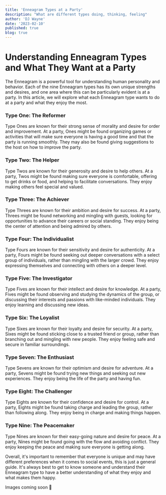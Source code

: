 ```yaml
---
title: 'Enneagram Types at a Party'
description: "What are different types doing, thinking, feeling"
author: 'DJ Wayne'
date: '2023-02-10'
published: true
blog: true
---
```


# Understanding Enneagram Types and What They Want at a Party

The Enneagram is a powerful tool for understanding human personality and behavior. Each of the nine Enneagram types has its own unique strengths and desires, and one area where this can be particularly evident is at a party. In this article, we will explore what each Enneagram type wants to do at a party and what they enjoy the most.

### Type One: The Reformer

Type Ones are known for their strong sense of morality and desire for order and improvement. At a party, Ones might be found organizing games or activities that will make sure everyone is having a good time and that the party is running smoothly. They may also be found giving suggestions to the host on how to improve the party.

### Type Two: The Helper

Type Twos are known for their generosity and desire to help others. At a party, Twos might be found making sure everyone is comfortable, offering to get drinks or food, and helping to facilitate conversations. They enjoy making others feel special and valued.

### Type Three: The Achiever

Type Threes are known for their ambition and desire for success. At a party, Threes might be found networking and mingling with guests, looking for opportunities to advance their careers or social standing. They enjoy being the center of attention and being admired by others.

### Type Four: The Individualist

Type Fours are known for their sensitivity and desire for authenticity. At a party, Fours might be found seeking out deeper conversations with a select group of individuals, rather than mingling with the larger crowd. They enjoy expressing themselves and connecting with others on a deeper level.

### Type Five: The Investigator

Type Fives are known for their intellect and desire for knowledge. At a party, Fives might be found observing and studying the dynamics of the group, or discussing their interests and passions with like-minded individuals. They enjoy learning and discussing new ideas.

### Type Six: The Loyalist

Type Sixes are known for their loyalty and desire for security. At a party, Sixes might be found sticking close to a trusted friend or group, rather than branching out and mingling with new people. They enjoy feeling safe and secure in familiar surroundings.

### Type Seven: The Enthusiast

Type Sevens are known for their optimism and desire for adventure. At a party, Sevens might be found trying new things and seeking out new experiences. They enjoy being the life of the party and having fun.

### Type Eight: The Challenger

Type Eights are known for their confidence and desire for control. At a party, Eights might be found taking charge and leading the group, rather than following along. They enjoy being in charge and making things happen.

### Type Nine: The Peacemaker

Type Nines are known for their easy-going nature and desire for peace. At a party, Nines might be found going with the flow and avoiding conflict. They enjoy keeping the peace and making sure everyone is getting along.

Overall, it's important to remember that everyone is unique and may have different preferences when it comes to social events, this is just a general guide. It's always best to get to know someone and understand their Enneagram type to have a better understanding of what they enjoy and what makes them happy.


<p>Images coming soon 🚧</p>



<div>
<script type="application/ld+json">

{
  "@context": "https://schema.org",
  "@type": "BlogPosting",
  "mainEntityOfPage": {
    "@type": "WebPage",
    "@id": "https://9takes.com/blog/enneagram-types-at-party"
  },
  "headline": "Enneagram Types at a Party: How Each Type Behaves",
  
  "datePublished": "2023-02-17T00:00:00-07:00",
  "dateModified": "2023-03-01T00:00:00-07:00",
  "author": {
    "@type": "Person",
    "name": "DJ"
  },
  "publisher": {
    "@type": "Organization",
    "name": "9Takes",
    "logo": {
      "@type": "ImageObject",
      "url": "https://9takes.com/enneagram.svg"
    }
  },
  "description": "Discover how each Enneagram type behaves at a party, and what they enjoy doing when socializing with others.",
  "articleBody": "If you're curious about the Enneagram, you might be wondering how each type behaves in social situations like a party. In this blog post, we'll take a closer look at each Enneagram type and how they typically act at a party. From the social butterfly to the wallflower, we'll explore the different ways that each type interacts with others and what they enjoy doing when socializing. Whether you're an Enneagram enthusiast or just looking to learn more about personality types, this post will help you understand how each type behaves in a party setting."
}


</script>

</div>